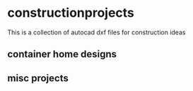 # constructionprojects
This is a collection of autocad dxf files for construction ideas


## container home designs



## misc projects
